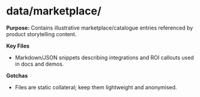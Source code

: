 # data/marketplace/

**Purpose:** Contains illustrative marketplace/catalogue entries referenced by product storytelling
content.

**Key Files**
- Markdown/JSON snippets describing integrations and ROI callouts used in docs and demos.

**Gotchas**
- Files are static collateral; keep them lightweight and anonymised.
